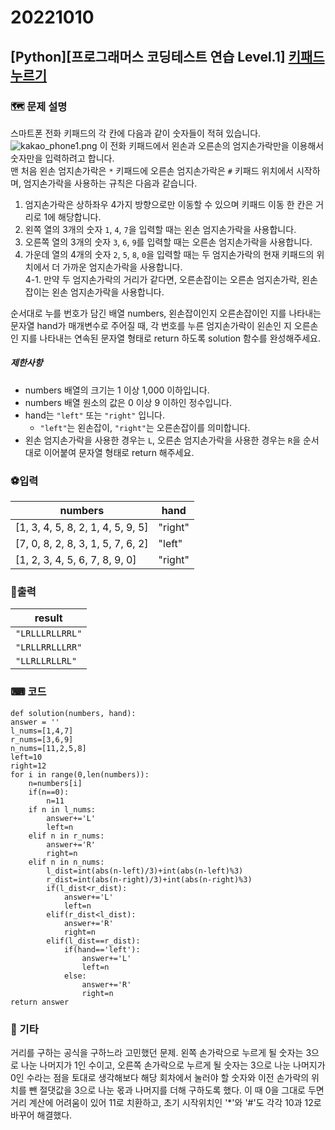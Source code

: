 # 20221010
## [Python][프로그래머스 코딩테스트 연습 Level.1]  [키패드 누르기](https://school.programmers.co.kr/learn/courses/30/lessons/67256)
### 🗺 문제 설명
스마트폰 전화 키패드의 각 칸에 다음과 같이 숫자들이 적혀 있습니다.
![kakao_phone1.png](https://grepp-programmers.s3.ap-northeast-2.amazonaws.com/files/production/4b69a271-5f4a-4bf4-9ebf-6ebed5a02d8d/kakao_phone1.png)
이 전화 키패드에서 왼손과 오른손의 엄지손가락만을 이용해서 숫자만을 입력하려고 합니다.  
맨 처음 왼손 엄지손가락은  `*`  키패드에 오른손 엄지손가락은  `#`  키패드 위치에서 시작하며, 엄지손가락을 사용하는 규칙은 다음과 같습니다.

1.  엄지손가락은 상하좌우 4가지 방향으로만 이동할 수 있으며 키패드 이동 한 칸은 거리로 1에 해당합니다.
2.  왼쪽 열의 3개의 숫자  `1`,  `4`,  `7`을 입력할 때는 왼손 엄지손가락을 사용합니다.
3.  오른쪽 열의 3개의 숫자  `3`,  `6`,  `9`를 입력할 때는 오른손 엄지손가락을 사용합니다.
4.  가운데 열의 4개의 숫자  `2`,  `5`,  `8`,  `0`을 입력할 때는 두 엄지손가락의 현재 키패드의 위치에서 더 가까운 엄지손가락을 사용합니다.  
    4-1. 만약 두 엄지손가락의 거리가 같다면, 오른손잡이는 오른손 엄지손가락, 왼손잡이는 왼손 엄지손가락을 사용합니다.

순서대로 누를 번호가 담긴 배열 numbers, 왼손잡이인지 오른손잡이인 지를 나타내는 문자열 hand가 매개변수로 주어질 때, 각 번호를 누른 엄지손가락이 왼손인 지 오른손인 지를 나타내는 연속된 문자열 형태로 return 하도록 solution 함수를 완성해주세요.


##### 제한사항
-   numbers 배열의 크기는 1 이상 1,000 이하입니다.
-   numbers 배열 원소의 값은 0 이상 9 이하인 정수입니다.
-   hand는  `"left"`  또는  `"right"`  입니다.
    -   `"left"`는 왼손잡이,  `"right"`는 오른손잡이를 의미합니다.
-   왼손 엄지손가락을 사용한 경우는  `L`, 오른손 엄지손가락을 사용한 경우는  `R`을 순서대로 이어붙여 문자열 형태로 return 해주세요.

### ⚽입력
|numbers|hand|
|--|--|
|[1, 3, 4, 5, 8, 2, 1, 4, 5, 9, 5]| "right"|
| [7, 0, 8, 2, 8, 3, 1, 5, 7, 6, 2] |"left"|
| [1, 2, 3, 4, 5, 6, 7, 8, 9, 0]|"right" |


### 🥇출력
|result|
|--|
|`"LRLLLRLLRRL"`|
|`"LRLLRRLLLRR"`|
|`"LLRLLRLLRL"`|


### ⌨ 코드
	def solution(numbers, hand):
    answer = ''
    l_nums=[1,4,7]
    r_nums=[3,6,9]
    n_nums=[11,2,5,8]
    left=10
    right=12
    for i in range(0,len(numbers)):
        n=numbers[i]
        if(n==0):
            n=11
        if n in l_nums:
            answer+='L'
            left=n
        elif n in r_nums:
            answer+='R'
            right=n
        elif n in n_nums:
            l_dist=int(abs(n-left)/3)+int(abs(n-left)%3)
            r_dist=int(abs(n-right)/3)+int(abs(n-right)%3)
            if(l_dist<r_dist):
                answer+='L'
                left=n
            elif(r_dist<l_dist):
                answer+='R'
                right=n
            elif(l_dist==r_dist):
                if(hand=='left'):
                    answer+='L'
                    left=n
                else:
                    answer+='R'
                    right=n
    return answer

### 👀 기타
거리를 구하는 공식을 구하느라 고민했던 문제.
왼쪽 손가락으로 누르게 될 숫자는 3으로 나눈 나머지가 1인 수이고, 오른쪽 손가락으로 누르게 될 숫자는 3으로 나눈 나머지가 0인 수라는 점을 토대로 생각해보다 해당 회차에서 눌러야 할 숫자와 이전 손가락의 위치를 뺀 절댓값을 3으로 나눈 몫과 나머지를 더해 구하도록 했다.
이 때 0을 그대로 두면 거리 계산에 어려움이 있어 11로 치환하고, 초기 시작위치인 '*'와 '#'도 각각 10과 12로 바꾸어 해결했다.
